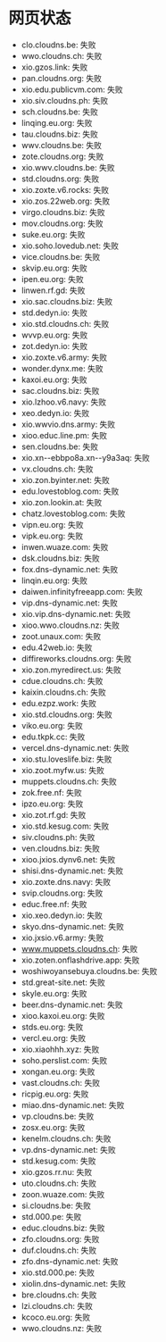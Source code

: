 # 网页状态
- clo.cloudns.be: 失败
- wwo.cloudns.ch: 失败
- xio.gzos.link: 失败
- pan.cloudns.org: 失败
- xio.edu.publicvm.com: 失败
- xio.siv.cloudns.ph: 失败
- sch.cloudns.be: 失败
- linqing.eu.org: 失败
- tau.cloudns.biz: 失败
- wwv.cloudns.be: 失败
- zote.cloudns.org: 失败
- xio.wwv.cloudns.be: 失败
- std.cloudns.org: 失败
- xio.zoxte.v6.rocks: 失败
- xio.zos.22web.org: 失败
- virgo.cloudns.biz: 失败
- mov.cloudns.org: 失败
- suke.eu.org: 失败
- xio.soho.lovedub.net: 失败
- vice.cloudns.be: 失败
- skvip.eu.org: 失败
- ipen.eu.org: 失败
- linwen.rf.gd: 失败
- xio.sac.cloudns.biz: 失败
- std.dedyn.io: 失败
- xio.std.cloudns.ch: 失败
- wvvp.eu.org: 失败
- zot.dedyn.io: 失败
- xio.zoxte.v6.army: 失败
- wonder.dynx.me: 失败
- kaxoi.eu.org: 失败
- sac.cloudns.biz: 失败
- xio.lzhoo.v6.navy: 失败
- xeo.dedyn.io: 失败
- xio.wwvio.dns.army: 失败
- xioo.educ.line.pm: 失败
- sen.cloudns.be: 失败
- xio.xn--ebbpo8a.xn--y9a3aq: 失败
- vx.cloudns.ch: 失败
- xio.zon.byinter.net: 失败
- edu.lovestoblog.com: 失败
- xio.zon.lookin.at: 失败
- chatz.lovestoblog.com: 失败
- vipn.eu.org: 失败
- vipk.eu.org: 失败
- inwen.wuaze.com: 失败
- dsk.cloudns.biz: 失败
- fox.dns-dynamic.net: 失败
- linqin.eu.org: 失败
- daiwen.infinityfreeapp.com: 失败
- vip.dns-dynamic.net: 失败
- xio.vip.dns-dynamic.net: 失败
- xioo.wwo.cloudns.nz: 失败
- zoot.unaux.com: 失败
- edu.42web.io: 失败
- diffireworks.cloudns.org: 失败
- xio.zon.myredirect.us: 失败
- cdue.cloudns.ch: 失败
- kaixin.cloudns.ch: 失败
- edu.ezpz.work: 失败
- xio.std.cloudns.org: 失败
- viko.eu.org: 失败
- edu.tkpk.cc: 失败
- vercel.dns-dynamic.net: 失败
- xio.stu.loveslife.biz: 失败
- xio.zoot.myfw.us: 失败
- muppets.cloudns.ch: 失败
- zok.free.nf: 失败
- ipzo.eu.org: 失败
- xio.zot.rf.gd: 失败
- xio.std.kesug.com: 失败
- siv.cloudns.ph: 失败
- ven.cloudns.biz: 失败
- xioo.jxios.dynv6.net: 失败
- shisi.dns-dynamic.net: 失败
- xio.zoxte.dns.navy: 失败
- svip.cloudns.org: 失败
- educ.free.nf: 失败
- xio.xeo.dedyn.io: 失败
- skyo.dns-dynamic.net: 失败
- xio.jxsio.v6.army: 失败
- www.muppets.cloudns.ch: 失败
- xio.zoten.onflashdrive.app: 失败
- woshiwoyansebuya.cloudns.be: 失败
- std.great-site.net: 失败
- skyle.eu.org: 失败
- beer.dns-dynamic.net: 失败
- xioo.kaxoi.eu.org: 失败
- stds.eu.org: 失败
- vercl.eu.org: 失败
- xio.xiaohhh.xyz: 失败
- soho.perslist.com: 失败
- xongan.eu.org: 失败
- vast.cloudns.ch: 失败
- ricpig.eu.org: 失败
- miao.dns-dynamic.net: 失败
- vp.cloudns.be: 失败
- zosx.eu.org: 失败
- kenelm.cloudns.ch: 失败
- vp.dns-dynamic.net: 失败
- std.kesug.com: 失败
- xio.gzos.rr.nu: 失败
- uto.cloudns.ch: 失败
- zoon.wuaze.com: 失败
- si.cloudns.be: 失败
- std.000.pe: 失败
- educ.cloudns.biz: 失败
- zfo.cloudns.org: 失败
- duf.cloudns.ch: 失败
- zfo.dns-dynamic.net: 失败
- xio.std.000.pe: 失败
- xiolin.dns-dynamic.net: 失败
- bre.cloudns.ch: 失败
- lzi.cloudns.ch: 失败
- kcoco.eu.org: 失败
- wwo.cloudns.nz: 失败
